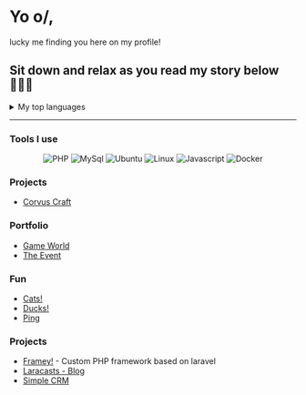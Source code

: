 # Yo o/,
lucky me finding you here on my profile!

Sit down and relax as you read my story below 🧘‍♀🔥
---

<details>
<summary>My top languages</summary>

| Rank | Languages |
|-----:|-----------|
|     1| MySQL     |
|     2| PHP       |
|     3| Python    |
|     4| Bash      |
> Draw something on the endlessly vast white tomorrow.
</details>

-----

### Tools I use
<div align="center">
    <img src="https://img.shields.io/badge/PHP-6495ED?logo=php&logoColor=white&style=for-the-badge" alt="PHP">
    <img src="https://img.shields.io/badge/mysql-00758F?logo=mySql&logoColor=white&style=for-the-badge" alt="MySql">
    <img src="https://img.shields.io/badge/Ubuntu-E95420?logo=ubuntu&logoColor=white&style=for-the-badge" alt="Ubuntu">
    <img src="https://img.shields.io/badge/-Linux-grey?logo=linux&style=for-the-badge" alt="Linux">
    <img src="https://img.shields.io/badge/Javascript-f0db4f?logo=javascript&logoColor=323330&style=for-the-badge" alt="Javascript">
    <img src="https://img.shields.io/badge/Docker-0db7ed?logo=docker&logoColor=white&style=for-the-badge" alt="Docker">
</div>

### Projects
- [Corvus Craft](https://lnikol.duckdns.org/corvus-craft/)

### Portfolio
- [Game World](https://lnikol.duckdns.org/portfolio/game-world/)
- [The Event](https://lnikol.duckdns.org/portfolio/the-event/)

### Fun
- [Cats!](https://lnikol.duckdns.org/cat/)
- [Ducks!](https://lnikol.duckdns.org/duck/)
- [Ping](https://lnikol.duckdns.org/ping/)

### Projects
- [Framey!](https://github.com/lnikoI/framey) - Custom PHP framework based on laravel
- [Laracasts - Blog](https://github.com/lnikoI/laracasts-Blog)
- [Simple CRM](https://github.com/lnikoI/laravel-simple-CRM)

